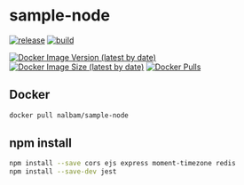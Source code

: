 # sample-node

[![release](https://img.shields.io/github/release/nalbam/sample-node.svg)](https://github.com/nalbam/sample-node/releases)
[![build](https://github.com/nalbam/sample-node/actions/workflows/push.yaml/badge.svg)](https://github.com/nalbam/sample-node/actions/workflows/push.yaml)

<!-- [![CircleCI](https://circleci.com/gh/nalbam/sample-node.svg?style=svg)](https://circleci.com/gh/nalbam/sample-node) -->

[![Docker Image Version (latest by date)](https://img.shields.io/docker/v/nalbam/sample-node?label=Docker%20Hub&logo=docker)](https://hub.docker.com/r/nalbam/sample-node)
[![Docker Image Size (latest by date)](https://img.shields.io/docker/image-size/nalbam/sample-node?logo=docker)](https://hub.docker.com/r/nalbam/sample-node)
[![Docker Pulls](https://img.shields.io/docker/pulls/nalbam/sample-node?logo=docker)](https://hub.docker.com/r/nalbam/sample-node)

<!-- [![DockerHub Badge](http://dockeri.co/image/nalbam/sample-node)](https://hub.docker.com/r/nalbam/sample-node/) -->

## Docker

```bash
docker pull nalbam/sample-node
```

## npm install

```bash
npm install --save cors ejs express moment-timezone redis
npm install --save-dev jest
```
